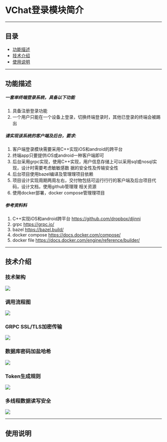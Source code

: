 # VChat登录模块简介

----------
## 目录

* [功能描述](#功能描述)
* [技术介绍](#技术介绍)
* [使用说明](#使用说明)

----------
## 功能描述
##### 一套单终端登录系统，具备以下功能
1. 具备注册登录功能
2. 一个用户只能在⼀个设备上登录，切换终端登录时，其他已登录的终端会被踢出
##### 请实现该系统的客户端及后台，要求:
1. 客户端登录模块需要采用C++实现iOS和android的跨平台
2. 终端app只要提供iOS或android一种客户端即可
3. 后台采用grpc实现，使用C++实现，用户信息存储上可以采用sql或nosql实现，设计时需要考虑敏敏感数
据的安全性及传输安全性
4. 后台项目使用bazel编译及管理理项目依赖
5. 项目设计实现周期两周左右，交付物包括可运⾏行行的客户端及后台项目代码，设计文档，使用github管理理
相关资源
6. 使用docker部署，docker compose管理理项目
##### 参考资料料
1. C++实现iOS和android跨平台 https://github.com/dropbox/djinni 
2. grpc https://grpc.io/
3. bazel https://bazel.build/
4. docker compose https://docs.docker.com/compose/
5. docker file https://docs.docker.com/engine/reference/builder/

----------
## 技术介绍
### 技术架构
![](doc/VChat登录系统技术架构图.png)

### 调用流程图
![](doc/VChat登录系统流程图.jpg)

### GRPC SSL/TLS加密传输
![](doc/VChat登录系统SSL_TLS流程图.png)

### 数据库密码加盐哈希
![](doc/VChat登录系统加密密码生成.png)

### Token生成规则
![](doc/VChat登录系统token生成.png)

### 多线程数据读写安全
![](doc/VChat登录系统多线程读写安全.png)

----------
## 使用说明
